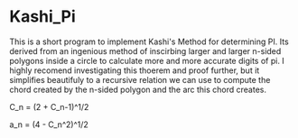# Kashi_Pi
This is a short program to implement Kashi's Method for determining PI. Its derived from an ingenious method of inscirbing larger and larger n-sided polygons inside a circle to calculate more and more accurate digits of pi. I highly recomend investigating this thoerem and proof further, but it simplifies beautifuly to a recursive relation we can use to compute the chord created by the n-sided polygon and the arc this chord creates.

C_n = (2 + C_n-1)^1/2

a_n = (4 - C_n^2)^1/2
